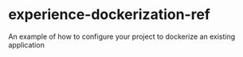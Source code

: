 # experience-dockerization-ref
An example of how to configure your project to dockerize an existing application
